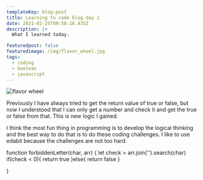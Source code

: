 ```yaml
---
templateKey: blog-post
title: Learning to code blog day 1
date: 2021-02-25T09:58:16.435Z
description: |+
  What I learned today.

featuredpost: false
featuredimage: /img/flavor_wheel.jpg
tags:
  - coding
  - boolean
  - javascript
---
```

![flavor wheel](/img/flavor_wheel.jpg)

Previously I have always tried to get the return value of true or false, but now I understood that I can only get a number and check it and get the true or false from that. This is new logic I gained.

I think the most fun thing in programming is to develop the logical thinking and the best way to do that is to do these coding challenges. I like to use edabit because the challenges are not too hard.

function forbiddenLetter(char, arr) { 
	let check = arr.join('').search(char)
	if(check < 0){
		return true
	}else{
		return false
	}
	
}